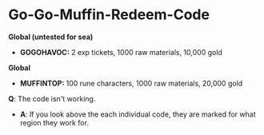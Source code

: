 # Go-Go-Muffin-Redeem-Code

**Global (untested for sea)**
* **GOGOHAVOC:** 2 exp tickets, 1000 raw materials, 10,000 gold

**Global**
* **MUFFINTOP:** 100 rune characters, 1000 raw materials, 20,000 gold

**Q**: The code isn't working.
* **A**: If you look above the each individual code, they are marked for what region they work for. 
